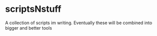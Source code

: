 # scriptsNstuff
A collection of scripts im writing.  Eventually these will be combined into bigger and better tools
